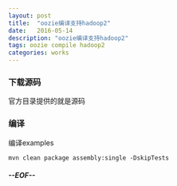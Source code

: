 ```yaml
---
layout: post
title:  "oozie编译支持hadoop2"
date:   2016-05-14
description: "oozie编译支持hadoop2"
tags: oozie compile hadoop2
categories: works
---
```


### 下载源码
官方目录提供的就是源码

### 编译
编译examples

	mvn clean package assembly:single -DskipTests


##### --EOF--


